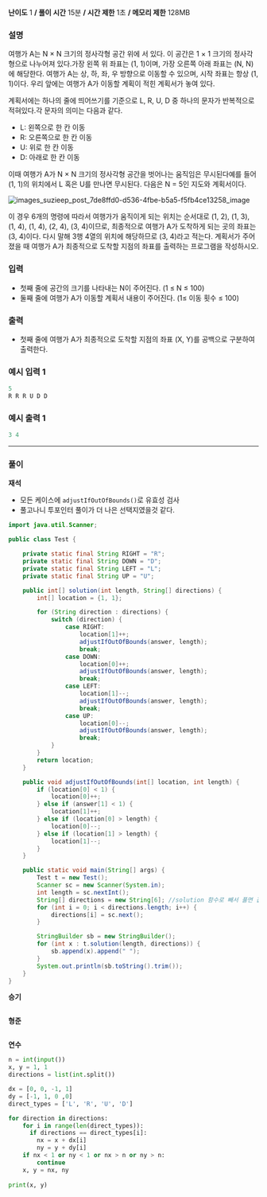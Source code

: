 **난이도** 1   **/  풀이 시간** 15분   **/  시간 제한**  1초 **/  메모리 제한** 128MB

### **설명**

여행가 A는 N × N 크기의 정사각형 공간 위에 서 있다. 이 공간은 1 × 1 크기의 정사각형으로 나누어져 있다.가장 왼쪽 위 좌표는 (1, 1)이며, 가장 오른쪽 아래 좌표는 (N, N)에 해당한다. 여행가 A는 상, 하, 좌, 우 방향으로 이동할 수 있으며, 시작 좌표는 항상 (1, 1)이다. 우리 앞에는 여행가 A가 이동할 계획이 적힌 계획서가 놓여 있다.

계획서에는 하나의 줄에 띄어쓰기를 기준으로 L, R, U, D 중 하나의 문자가 반복적으로 적혀있다.각 문자의 의미는 다음과 같다.

- L: 왼쪽으로 한 칸 이동
- R: 오른쪽으로 한 칸 이동
- U: 위로 한 칸 이동
- D: 아래로 한 칸 이동

이때 여행가 A가 N × N 크기의 정사각형 공간을 벗어나는 움직임은 무시된다예를 들어 (1, 1)의 위치에서 L 혹은 U를 만나면 무시된다. 다음은 N = 5인 지도와 계획서이다. 

![images_suzieep_post_7de8ffd0-d536-4fbe-b5a5-f5fb4ce13258_image](https://user-images.githubusercontent.com/110963294/223338556-d9d756c2-070a-410e-9a99-aa9a175aed6e.png)


이 경우 6개의 명령에 따라서 여행가가 움직이게 되는 위치는 순서대로 (1, 2), (1, 3), (1, 4), (1, 4), (2, 4), (3, 4)이므로, 최종적으로 여행가 A가 도착하게 되는 곳의 좌표는 (3, 4)이다. 다시 말해 3행 4열의 위치에 해당하므로 (3, 4)라고 적는다. 계획서가 주어졌을 때 여행가 A가 최종적으로 도착할 지점의 좌표를 출력하는 프로그램을 작성하시오.

### **입력**

- 첫째 줄에 공간의 크기를 나타내는 N이 주어진다. (1 ≤ N ≤ 100)
- 둘째 줄에 여행가 A가 이동할 계획서 내용이 주어진다. (1≤ 이동 횟수 ≤ 100)

### **출력**

- 첫째 줄에 여행가 A가 최종적으로 도착할 지점의 좌표 (X, Y)를 공백으로 구분하여 출력한다.

### **예시 입력 1**

```java
5
R R R U D D
```

### **예시 출력 1**

```java
3 4
```

---

### **풀이**

**재석**
- 모든 케이스에 `adjustIfOutOfBounds()`로 유효성 검사
- 풀고나니 투포인터 풀이가 더 나은 선택지였을것 같다.
```java
import java.util.Scanner;

public class Test {

    private static final String RIGHT = "R";
    private static final String DOWN = "D";
    private static final String LEFT = "L";
    private static final String UP = "U";

    public int[] solution(int length, String[] directions) {
        int[] location = {1, 1};

        for (String direction : directions) {
            switch (direction) {
                case RIGHT:
                    location[1]++;
                    adjustIfOutOfBounds(answer, length);
                    break;
                case DOWN:
                    location[0]++;
                    adjustIfOutOfBounds(answer, length);
                    break;
                case LEFT:
                    location[1]--;
                    adjustIfOutOfBounds(answer, length);
                    break;
                case UP:
                    location[0]--;
                    adjustIfOutOfBounds(answer, length);
                    break;
            }
        }
        return location;
    }

    public void adjustIfOutOfBounds(int[] location, int length) {
        if (location[0] < 1) {
            location[0]++;
        } else if (answer[1] < 1) {
            location[1]++;
        } else if (location[0] > length) {
            location[0]--;
        } else if (location[1] > length) {
            location[1]--;
        }
    }

    public static void main(String[] args) {
        Test t = new Test();
        Scanner sc = new Scanner(System.in);
        int length = sc.nextInt();
        String[] directions = new String[6]; //solution 함수로 빼서 풀면 값을 지정해줘야함. 이럴경우 그냥 main에서 풀어야 하는게 맞다.
        for (int i = 0; i < directions.length; i++) {
            directions[i] = sc.next();
        }

        StringBuilder sb = new StringBuilder();
        for (int x : t.solution(length, directions)) {
            sb.append(x).append(" ");
        }
        System.out.println(sb.toString().trim());
    }
}
```

**승기**

```java

```

**형준**

```java

```

**연수**

```python
n = int(input())
x, y = 1, 1
directions = list(int.split())

dx = [0, 0, -1, 1]
dy = [-1, 1, 0 ,0]
direct_types = ['L', 'R', 'U', 'D']

for direction in directions:
    for i in range(len(direct_types)):
      if directions == direct_types[i]:
        nx = x + dx[i]
        ny = y + dy[i]
    if nx < 1 or ny < 1 or nx > n or ny > n:
        continue
    x, y = nx, ny
    
print(x, y)
```
